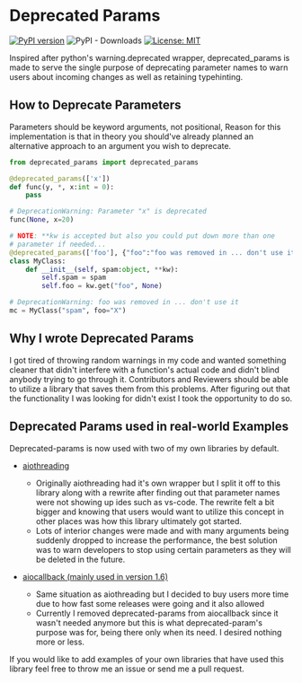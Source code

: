 # Deprecated Params 
[![PyPI version](https://badge.fury.io/py/deprecated-params.svg)](https://badge.fury.io/py/deprecated-params)
![PyPI - Downloads](https://img.shields.io/pypi/dm/deprecated-params)
[![License: MIT](https://img.shields.io/badge/License-MIT-yellow.svg)](https://opensource.org/licenses/MIT)

Inspired after python's warning.deprecated wrapper, deprecated_params is made to serve the single purpose of deprecating parameter names to warn users
about incoming changes as well as retaining typehinting.



## How to Deprecate Parameters
Parameters should be keyword arguments, not positional, Reason
for this implementation is that in theory you should've already 
planned an alternative approach to an argument you wish 
to deprecate.

```python
from deprecated_params import deprecated_params

@deprecated_params(['x'])
def func(y, *, x:int = 0):
    pass

# DeprecationWarning: Parameter "x" is deprecated
func(None, x=20)

# NOTE: **kw is accepted but also you could put down more than one 
# parameter if needed...
@deprecated_params(['foo'], {"foo":"foo was removed in ... don't use it"}, display_kw=False)
class MyClass:
    def __init__(self, spam:object, **kw):
        self.spam = spam
        self.foo = kw.get("foo", None)

# DeprecationWarning: foo was removed in ... don't use it
mc = MyClass("spam", foo="X")
```

## Why I wrote Deprecated Params
I got tired of throwing random warnings in my code and wanted something cleaner that didn't 
interfere with a function's actual code and didn't blind anybody trying to go through it. 
Contributors and Reviewers should be able to utilize a library that saves them from this problems.
After figuring out that the functionality I was looking for didn't exist I took the opportunity 
to do so.

## Deprecated Params used in real-world Examples 
Deprecated-params is now used with two of my own libraries by default. 

- [aiothreading](https://github.com/Vizonex/aiothreading)
  - Originally aiothreading had it's own wrapper but I split it off to this library along with a rewrite after finding out that
    parameter names were not showing up ides such as vs-code. The rewrite felt a bit bigger and knowing that users would want to utilize
    this concept in other places was how this library ultimately got started.
  - Lots of interior changes were made and with many arguments being suddenly dropped to increase the performance, the best solution was to warn
    developers to stop using certain parameters as they will be deleted in the future.

- [aiocallback (mainly used in version 1.6)](https://github.com/Vizonex/aiocallback)
  - Same situation as aiothreading but I decided to buy users more time due to how fast some releases were going and it also allowed
  - Currently I removed deprecated-params from aiocallback since it wasn't needed anymore but this is what deprecated-param's purpose 
    was for, being there only when its need. I desired nothing more or less.

If you would like to add examples of your own libraries that have used this library feel free to throw me an issue or send me a pull request.

